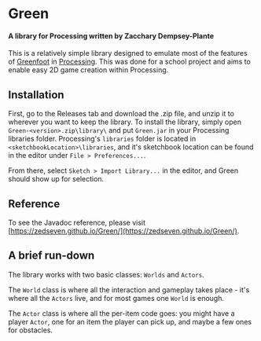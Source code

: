# Green
#### A library for Processing written by Zacchary Dempsey-Plante
This is a relatively simple library designed to emulate most of the features of [Greenfoot](https://www.greenfoot.org/) in [Processing](https://processing.org/).
This was done for a school project and aims to enable easy 2D game creation within Processing.

## Installation
First, go to the Releases tab and download the .zip file, and unzip it to wherever you want to keep the library.
To install the library, simply open `Green-<version>.zip\library\` and put `Green.jar` in your Processing libraries folder.
Processing's `libraries` folder is located in `<sketchbookLocation>\libraries`, and it's sketchbook location can be found in the editor under `File > Preferences...`.

From there, select `Sketch > Import Library...` in the editor, and Green should show up for selection.

## Reference
To see the Javadoc reference, please visit [https://zedseven.github.io/Green/](https://zedseven.github.io/Green/).

## A brief run-down
The library works with two basic classes: `Worlds` and `Actors`.

The `World` class is where all the interaction and gameplay takes place - it's where all the `Actors` live, and for most games one `World` is enough.

The `Actor` class is where all the per-item code goes: you might have a player `Actor`, one for an item the player can pick up, and maybe a few ones for obstacles.
